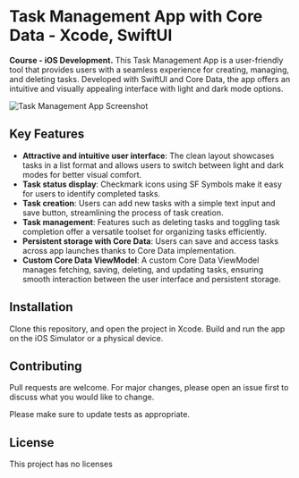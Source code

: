 # Task Management App with Core Data - Xcode, SwiftUI

**Course - iOS Development.** This Task Management App is a user-friendly tool that provides users with a seamless experience for creating, managing, and deleting tasks. Developed with SwiftUI and Core Data, the app offers an intuitive and visually appealing interface with light and dark mode options.


![Task Management App Screenshot](https://images.squarespace-cdn.com/content/v1/62ddae4178abf52ddb78cf19/059652d5-837f-4bf6-852e-1fd5c697befc/Group+216.png?format=1000w)

## Key Features

- **Attractive and intuitive user interface**: The clean layout showcases tasks in a list format and allows users to switch between light and dark modes for better visual comfort.
- **Task status display**: Checkmark icons using SF Symbols make it easy for users to identify completed tasks.
- **Task creation**: Users can add new tasks with a simple text input and save button, streamlining the process of task creation.
- **Task management**: Features such as deleting tasks and toggling task completion offer a versatile toolset for organizing tasks efficiently.
- **Persistent storage with Core Data**: Users can save and access tasks across app launches thanks to Core Data implementation.
- **Custom Core Data ViewModel**: A custom Core Data ViewModel manages fetching, saving, deleting, and updating tasks, ensuring smooth interaction between the user interface and persistent storage.

## Installation

Clone this repository, and open the project in Xcode. Build and run the app on the iOS Simulator or a physical device.

## Contributing

Pull requests are welcome. For major changes, please open an issue first to discuss what you would like to change.

Please make sure to update tests as appropriate.

## License
This project has no licenses
